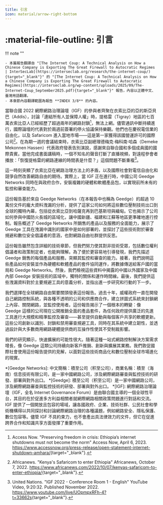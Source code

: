 ```yaml
---
title: 引言
icon: material/arrow-right-bottom
---
```


# :material-file-outline: 引言

!!! note ""

    - 本篇報告翻譯自 "[The Internet Coup: A Technical Analysis on How a Chinese Company is Exporting The Great Firewall to Autocratic Regimes | InterSecLab](https://interseclab.org/research/the-internet-coup/){target="_blank"}" 的 "[The Internet Coup: A Technical Analysis on How a Chinese Company is Exporting The Great Firewall to Autocratic Regimes](https://interseclab.org/wp-content/uploads/2025/09/The-Internet-Coup_September2025.pdf){target="_blank"}" 報告，內容以正體中文、臺灣用語翻譯。
    - 本章節內容翻譯範圍為報告 **INDEX 3/8** 的內容。

當聯合國 2022 網際網路治理論壇（IGF）的參與者齊聚在衣索比亞的亞的斯亞貝巴（Addis），討論「連結所有人並保障人權」時，提格雷（Tigray）地區的七百萬衣索比亞人已經經歷了超過兩年的網路封鎖[^1]，無法上網。儘管通訊中斷持續進行，國際論壇的代表對於兩週前簽署的停火協議保持樂觀。他們也在慶祝電信業的自由化，以及 Safaricom 進入當地市場——這是第一家獲得該國營運許可的國際公司[^2]。在為期一週的會議結束時，衣索比亞副總理德梅克·梅科南·哈森（Demeke Mekonnen Hassen）代表政府發表告別演說，感謝來自聯合國和多個成員國的國際貴賓。當他完成書面講稿時，一個不知名的聲音打斷了直播視頻，對遠程參會者播放：「恢復提格雷的網路連線的時間表是什麼？」這個問題不斷重複[^3]。

這一時刻突顯了衣索比亞在網路治理方法上的矛盾，以及國際社會對電信自由化和競爭自然改善網路自由的期待。實際上，當 IGF 正在進行時，中國公司 Geedge Networks 同時在與政府合作，安裝複雜的硬體和軟體產品包，以實現前所未有的監控和審查能力。

這份報告基於來自 Geedge Networks（在本報告中也稱為 Geedge）的超過 10 萬份文件的龐大資料洩漏的分析，提供了這家公司如何將這些數位壓制技術出口到全球的獨特內幕，包括從衣索比亞到哈薩克再到巴基斯坦與緬甸。它也揭示了公司如何參與中國防火長城的區域化，讓中國新疆、福建和江蘇等地區更準確地進行控制。報告概述了 Geedge Networks 所銷售的產品以及服務的全面能力，展示了 Geedge 工具在洩漏中識別的國家中是如何部署的，並探討了這些技術對於審查規避和數位安全倡議者的意涵，也對網路自由社群提供反思。

這份報告雖然包含詳細的技術章節，但我們努力使其對非技術受眾，包括數位權利倡議者和政策制定者，也能夠理解。為了便於更容易地引導發現，我們先描述 Geedge 銷售的每個產品和服務，突顯其監控和審查的能力。接著，我們說明這些產品如何安裝並作為硬體和軟體產品的套件協同運作，將數據傳送給客戶國的當局和 Geedge Networks。然後，我們檢視這些資料中揭露的中國以外國家及中國內部 Geedge 安裝技術的區域中，獨特的關係和運作時間線。最後，我們提供這些洩漏資料對於主要規避工具的意義分析，並指出進一步研究和行動的下一步。

我們選擇在全球網路自由緊要關頭發表這份報告。過去十年，威權政府一直在開發自己網路控制系統，與各種不透明的公司和供應商合作，建立拼圖式系統來封鎖網上內容、關閉網路，並監控使用者。這份報告揭示了一個根本的轉變：像 Geedge 這樣的公司現在公開推銷全面的產品套件，為任何政府提供廣泛的先進工具進行大規模和精準監控及審查——甚至提供自動與每個客戶共享的軟體更新。這些公司創新以識別、封鎖和禁用審查規避工具，同時在其系統中建立韌性，並透過設計與大多數商用網路硬體提供商的互操作性使其不受制裁影響。

我們的研究顯示，快速擴展的可能性很大。隨著這種一站式網路控制解決方案需求增長，像 Geedge 這類公司持續向新客戶推銷、創新與擴展其業務。我們敦促國際社會使用這份報告提供的見解，以面對這些技術商品化和數位壓制全球市場進化的現實。

[^1]: Access Now. "Preserving freedom in crisis: Ethiopia’s internet shutdowns must not become the norm" Access Now, April 6, 2023. <https://www.accessnow.org/press-release/open-statement-internet-shutdown-amhara/>{target="_blank"}.
[^2]: Africanews. "Kenya's Safaricom to enter Ethiopia" Africanews, October 7, 2022. <https://www.africanews.com/2022/10/07/kenyas-safaricom-to-enter-ethiopia/>{target="_blank"}.
[^3]: United Nations. "IGF 2022 - Conference Room 1 - English" YouTube Video, 9:20:32. Published November 2022. <https://www.youtube.com/live/UOpmpxRFh-4?t=33662s>{target="_blank"}.

*[Geedge Networks]: 中文簡稱：積至公司（积至公司），商業名稱：積至（海南）信息技術有限公司，是一家中國網路公司，涉及網際網路審查與監控技術的研發、部署與對外出口。
*[Geedge]: 積至公司（积至公司）是一家中國網路公司，涉及網際網路審查與監控技術的研發、部署與對外出口。
*[IGF]: 網際網路治理論壇（IGF，全名 Internet Governance Forum）是由聯合國主導的一個全球性平台，其目的在於促進多方利益相關者就網際網路相關政策問題進行對話和交流。IGF 提供了一個開放且包容的場域，讓各國政府、企業、技術社群、公民社會和學術機構得以共同探討和討論網際網路治理的各種議題，例如網路安全、隱私保護、數位包容等。儘管 IGF 不具約束力，也不會產出具法律效力的文件，但它在促進跨界合作和知識共享方面發揮了重要作用。
